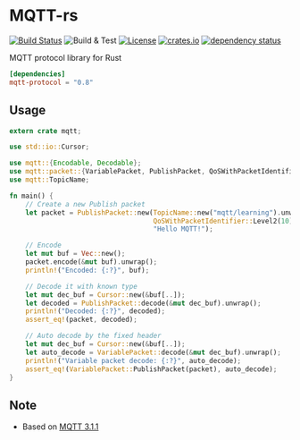 # MQTT-rs

[![Build Status](https://img.shields.io/travis/zonyitoo/mqtt-rs.svg)](https://travis-ci.org/zonyitoo/mqtt-rs)
![Build & Test](https://github.com/zonyitoo/mqtt-rs/workflows/Build%20&%20Test/badge.svg)
[![License](https://img.shields.io/github/license/zonyitoo/mqtt-rs.svg)](https://github.com/zonyitoo/mqtt-rs)
[![crates.io](https://img.shields.io/crates/v/mqtt-protocol.svg)](https://crates.io/crates/mqtt-protocol)
[![dependency status](https://deps.rs/repo/github/zonyitoo/mqtt-rs/status.svg)](https://deps.rs/repo/github/zonyitoo/mqtt-rs)

MQTT protocol library for Rust

```toml
[dependencies]
mqtt-protocol = "0.8"
```

## Usage

```rust
extern crate mqtt;

use std::io::Cursor;

use mqtt::{Encodable, Decodable};
use mqtt::packet::{VariablePacket, PublishPacket, QoSWithPacketIdentifier};
use mqtt::TopicName;

fn main() {
    // Create a new Publish packet
    let packet = PublishPacket::new(TopicName::new("mqtt/learning").unwrap(),
                                    QoSWithPacketIdentifier::Level2(10),
                                    "Hello MQTT!");

    // Encode
    let mut buf = Vec::new();
    packet.encode(&mut buf).unwrap();
    println!("Encoded: {:?}", buf);

    // Decode it with known type
    let mut dec_buf = Cursor::new(&buf[..]);
    let decoded = PublishPacket::decode(&mut dec_buf).unwrap();
    println!("Decoded: {:?}", decoded);
    assert_eq!(packet, decoded);

    // Auto decode by the fixed header
    let mut dec_buf = Cursor::new(&buf[..]);
    let auto_decode = VariablePacket::decode(&mut dec_buf).unwrap();
    println!("Variable packet decode: {:?}", auto_decode);
    assert_eq!(VariablePacket::PublishPacket(packet), auto_decode);
}
```

## Note

* Based on [MQTT 3.1.1](http://docs.oasis-open.org/mqtt/mqtt/v3.1.1/os/mqtt-v3.1.1-os.html)
